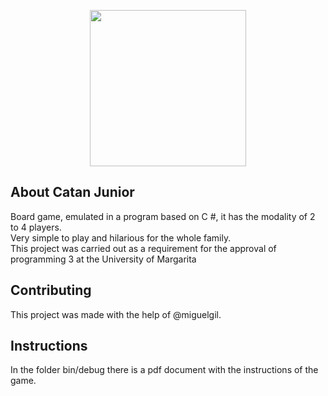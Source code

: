 <p align="center"><img src="https://i.pinimg.com/474x/48/ae/c6/48aec66e4590039dd7edf989a2da1998.jpg" width="250"></p>

## About Catan Junior

Board game, emulated in a program based on C #, it has the modality of 2 to 4 players. <br>
Very simple to play and hilarious for the whole family. <br>
This project was carried out as a requirement for the approval of programming 3 at the University of Margarita

## Contributing

This project was made with the help of @miguelgil.

## Instructions

In the folder bin/debug there is a pdf document with the instructions of the game.
